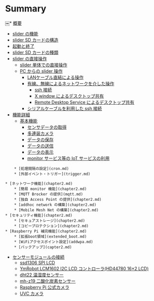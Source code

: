 # Summary

￼  * [概要](README.md)
* [slider の機能](feature.md)
* [slider SD カードの構造](sd_structure.md)
* [起動と終了](start_and_stop.md)
* [slider SD カードの種類](sd_type.md)
	<!--* [gc15 デスクトップバージョン](chapter2.md)
	* [gc16 コンソールバージョン](chapter2.md)-->
* [slider の直接操作](chapter2.md)
	* [slider 単体での直接操作](chapter2.md)
	* [PC からの slider 操作](chapter2.md)
		* [LANケーブル直結による操作](chapter2.md)
		* [有線、無線によるネットワークを介した操作](chapter2.md)
			* [ssh 接続](chapter2.md)
			* [X window によるデスクトップ共有](chapter2.md)
			* [Remote Desktop Service によるデスクトップ共有](chapter2.md)
		* [シリアルケーブルを利用した ssh 接続](chapter2.md)
* [機能詳細](feature_details.md)
	* [基本機能](slider_main_feature.md)
		* [センサデータの取得](read.md)
		* [多連装カメラ](camera.md)
		* [データの保存](save.md)
		* [データの送信](send.md)
		* [データの表示](show.md)
		* [monitor サービス等の IoT サービスの利用](monitor.md)
<!--		* [その他の IoT サービスの利用](chapter2.md) -->
		* [処理間隔の設定](cron.md)
		* [外部イベント・トリガー](trigger.md)
<!--		* [遠隔メンテナンス](chapter2.md)
	  * [PC からの操作](sdcard_feature.md)		
		* [PC からの SD カード操作](sdcard_feature.md)		
		* [WiFi アクセスポイントへの自己登録](addwpa_feature.md)-->
	* [ネットワーク機能](chapter2.md)
		* [簡易 monitor 機能](chapter2.md)
		* [MQTT Brocker の提供](mqtt.md)
		* [独自 Access Point の提供](chapter2.md)
		* [addhoc network の構築](chapter2.md)
		* [Mobile Mesh Net の構築](chapter2.md)
	* [セキュリティ機能](chapter2.md)
		* [セキュアストレージ](chapter2.md)
		* [コピープロテクション](chapter2.md)
	* [Raspberry Pi 補完機能](chapter2.md)
		* [拡張boot領域](extended_boot.md)
		* [WiFiアクセスポイント設定](addwpa.md)
		* [バックアップ](capter2.md)
* [センサーモジュールの接続](connect_sensor.md)
	* [ssd1306 SPI LCD](ssd1306spd.md)
	* [YmRobot LCM1602 I2C LCD コントローラ(HD44780 16×2 LCD)](i2c_lcd.md)
	* [dht22 温湿度センサー](dht22.md)
	* [mh-z19 二酸化炭素センサー](mh-z19.md)
	* [Raspberry Pi 公式カメラ](official_camera.md)
	* [UVC カメラ](uvc.md)
